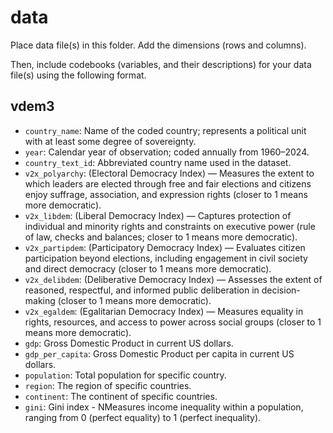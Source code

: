 # data

Place data file(s) in this folder. Add the dimensions (rows and columns).

Then, include codebooks (variables, and their descriptions) for your data file(s)
using the following format.

## vdem3

- `country_name`: Name of the coded country; represents a political unit with at least some degree of sovereignty.
- `year`: Calendar year of observation; coded annually from 1960–2024.
- `country_text_id`: Abbreviated country name used in the dataset.
- `v2x_polyarchy`: (Electoral Democracy Index) — Measures the extent to which leaders are elected through free and fair elections and citizens enjoy suffrage, association, and expression rights (closer to 1 means more democratic).
- `v2x_libdem`: (Liberal Democracy Index) — Captures protection of individual and minority rights and constraints on executive power (rule of law, checks and balances; closer to 1 means more democratic).
- `v2x_partipdem`: (Participatory Democracy Index) — Evaluates citizen participation beyond elections, including engagement in civil society and direct democracy (closer to 1 means more democratic).
- `v2x_delibdem`: (Deliberative Democracy Index) — Assesses the extent of reasoned, respectful, and informed public deliberation in decision-making (closer to 1 means more democratic).
- `v2x_egaldem`: (Egalitarian Democracy Index) — Measures equality in rights, resources, and access to power across social groups (closer to 1 means more democratic).
- `gdp`: Gross Domestic Product in current US dollars.
- `gdp_per_capita`: Gross Domestic Product per capita in current US dollars.
- `population`: Total population for specific country.
- `region`: The region of specific countries.
- `continent`: The continent of specific countries.
- `gini`: Gini index - NMeasures income inequality within a population, ranging from 0 (perfect equality) to 1 (perfect inequality).

